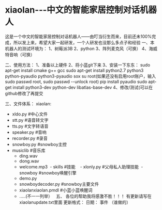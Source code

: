 # xiaolan---中文的智能家居控制对话机器人

这是一个中文的智能家居控制对话机器人——由叮当衍生而来，目前还未100%完成，所以发上来，希望大家一起研发，一个人研发也没那么多点子和经验
一、本机器人的测试环境为：
  1、树莓派3B
  2、python
  3、阵列麦克风（可换）
  4、海威特音响（可换）

二、使用方法：
  1、准备以上硬件
  2、将小蓝git下来
  3、安装一下东东：
    sudo apt-get install cmake g++ gcc
    sudo apt-get install python2.7 python3 python-pyaudio python3-pyaudio sox
    su root(如果还没有启用root账户，输入sudo passwd root, sudo passwd --unlock root)
    pip install pyaudio
    sudo apt-get install python3-dev python-dev libatlas-base-dev
  4、修改/测试(可以在github修改了再提交

三、文件体系：
xiaolan:
  - xldo.py #中心文件
  - stt.py #语音转文字
  - tts.py #文字转语音
  - speaker.py #音响
  - recorder.py #录音
  - snowboy.py #snowboy主控
  - musiclib #音乐库
    - ding.wav
    - dong.wav
    - welcome.mp3
  - skills #技能
    - xlonly.py #父母私人助理技能
  - snowboy #snowboy唤醒引擎
    - demo.py
    - snowboydecoder.py #snowboy主要文件
    - xiaolanxiaolan.pmdl #小蓝小蓝唤醒词
    - .....(不一一列举）
  
五、
  各位的帮助我将感激不胜！！！
  有更新请写在xiaolanupdate.txt里面
  更新格式：
  日期：
  事件  （谁做的）
